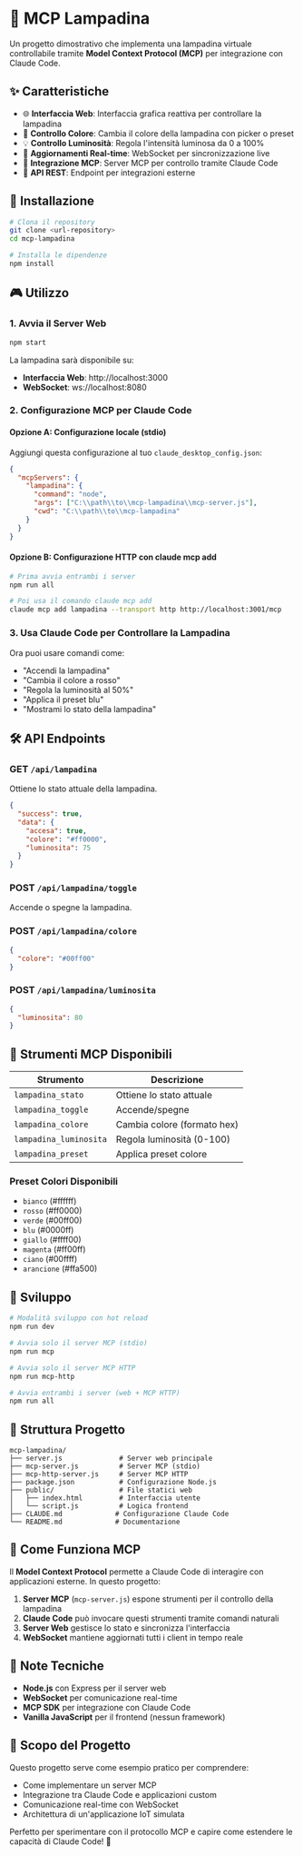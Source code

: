 # 🔌 MCP Lampadina

Un progetto dimostrativo che implementa una lampadina virtuale controllabile tramite **Model Context Protocol (MCP)** per integrazione con Claude Code.

## ✨ Caratteristiche

- 🌐 **Interfaccia Web**: Interfaccia grafica reattiva per controllare la lampadina
- 🎨 **Controllo Colore**: Cambia il colore della lampadina con picker o preset
- 💡 **Controllo Luminosità**: Regola l'intensità luminosa da 0 a 100%
- 🔄 **Aggiornamenti Real-time**: WebSocket per sincronizzazione live
- 🤖 **Integrazione MCP**: Server MCP per controllo tramite Claude Code
- 📡 **API REST**: Endpoint per integrazioni esterne

## 🚀 Installazione

```bash
# Clona il repository
git clone <url-repository>
cd mcp-lampadina

# Installa le dipendenze
npm install
```

## 🎮 Utilizzo

### 1. Avvia il Server Web
```bash
npm start
```

La lampadina sarà disponibile su:
- **Interfaccia Web**: http://localhost:3000
- **WebSocket**: ws://localhost:8080

### 2. Configurazione MCP per Claude Code

#### Opzione A: Configurazione locale (stdio)
Aggiungi questa configurazione al tuo `claude_desktop_config.json`:

```json
{
  "mcpServers": {
    "lampadina": {
      "command": "node",
      "args": ["C:\\path\\to\\mcp-lampadina\\mcp-server.js"],
      "cwd": "C:\\path\\to\\mcp-lampadina"
    }
  }
}
```

#### Opzione B: Configurazione HTTP con claude mcp add
```bash
# Prima avvia entrambi i server
npm run all

# Poi usa il comando claude mcp add
claude mcp add lampadina --transport http http://localhost:3001/mcp
```

### 3. Usa Claude Code per Controllare la Lampadina

Ora puoi usare comandi come:
- "Accendi la lampadina"
- "Cambia il colore a rosso"
- "Regola la luminosità al 50%"
- "Applica il preset blu"
- "Mostrami lo stato della lampadina"

## 🛠️ API Endpoints

### GET `/api/lampadina`
Ottiene lo stato attuale della lampadina.

```json
{
  "success": true,
  "data": {
    "accesa": true,
    "colore": "#ff0000",
    "luminosita": 75
  }
}
```

### POST `/api/lampadina/toggle`
Accende o spegne la lampadina.

### POST `/api/lampadina/colore`
```json
{
  "colore": "#00ff00"
}
```

### POST `/api/lampadina/luminosita`
```json
{
  "luminosita": 80
}
```

## 🤖 Strumenti MCP Disponibili

| Strumento | Descrizione |
|-----------|-------------|
| `lampadina_stato` | Ottiene lo stato attuale |
| `lampadina_toggle` | Accende/spegne |
| `lampadina_colore` | Cambia colore (formato hex) |
| `lampadina_luminosita` | Regola luminosità (0-100) |
| `lampadina_preset` | Applica preset colore |

### Preset Colori Disponibili
- `bianco` (#ffffff)
- `rosso` (#ff0000)
- `verde` (#00ff00)
- `blu` (#0000ff)
- `giallo` (#ffff00)
- `magenta` (#ff00ff)
- `ciano` (#00ffff)
- `arancione` (#ffa500)

## 🔧 Sviluppo

```bash
# Modalità sviluppo con hot reload
npm run dev

# Avvia solo il server MCP (stdio)
npm run mcp

# Avvia solo il server MCP HTTP
npm run mcp-http

# Avvia entrambi i server (web + MCP HTTP)
npm run all
```

## 📁 Struttura Progetto

```
mcp-lampadina/
├── server.js              # Server web principale
├── mcp-server.js          # Server MCP (stdio)
├── mcp-http-server.js     # Server MCP HTTP
├── package.json           # Configurazione Node.js
├── public/                # File statici web
│   ├── index.html         # Interfaccia utente
│   └── script.js          # Logica frontend
├── CLAUDE.md             # Configurazione Claude Code
└── README.md             # Documentazione
```

## 🤝 Come Funziona MCP

Il **Model Context Protocol** permette a Claude Code di interagire con applicazioni esterne. In questo progetto:

1. **Server MCP** (`mcp-server.js`) espone strumenti per il controllo della lampadina
2. **Claude Code** può invocare questi strumenti tramite comandi naturali
3. **Server Web** gestisce lo stato e sincronizza l'interfaccia
4. **WebSocket** mantiene aggiornati tutti i client in tempo reale

## 📝 Note Tecniche

- **Node.js** con Express per il server web
- **WebSocket** per comunicazione real-time
- **MCP SDK** per integrazione con Claude Code
- **Vanilla JavaScript** per il frontend (nessun framework)

## 🎯 Scopo del Progetto

Questo progetto serve come esempio pratico per comprendere:
- Come implementare un server MCP
- Integrazione tra Claude Code e applicazioni custom
- Comunicazione real-time con WebSocket
- Architettura di un'applicazione IoT simulata

Perfetto per sperimentare con il protocollo MCP e capire come estendere le capacità di Claude Code! 🚀